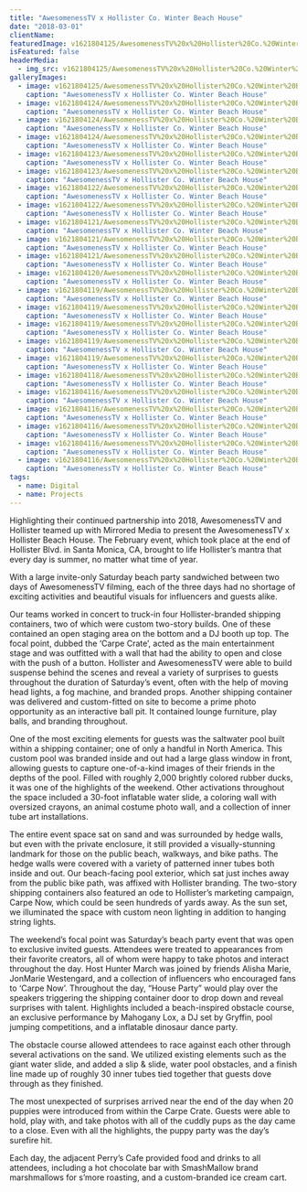 ```yaml
---
title: "AwesomenessTV x Hollister Co. Winter Beach House"
date: "2018-03-01"
clientName: 
featuredImage: v1621804125/AwesomenessTV%20x%20Hollister%20Co.%20Winter%20Beach%20House/180224AWESOMENESS_BH-1754-1_swdmqb.jpg
isFeatured: false
headerMedia:
  - img_src: v1621804125/AwesomenessTV%20x%20Hollister%20Co.%20Winter%20Beach%20House/180224AWESOMENESS_BH-1754-1_swdmqb.jpg
galleryImages:
  - image: v1621804125/AwesomenessTV%20x%20Hollister%20Co.%20Winter%20Beach%20House/180224AWESOMENESS_BH-2004-1_kuvixv.jpg
    caption: "AwesomenessTV x Hollister Co. Winter Beach House"
  - image: v1621804124/AwesomenessTV%20x%20Hollister%20Co.%20Winter%20Beach%20House/180224_Awesomeness_BH-_neumzn.jpg
    caption: "AwesomenessTV x Hollister Co. Winter Beach House"
  - image: v1621804124/AwesomenessTV%20x%20Hollister%20Co.%20Winter%20Beach%20House/180224_Awesomeness_BH-1650_esjean.jpg
    caption: "AwesomenessTV x Hollister Co. Winter Beach House"
  - image: v1621804124/AwesomenessTV%20x%20Hollister%20Co.%20Winter%20Beach%20House/180224_Awesomeness_BH-1707_c3urwx.jpg
    caption: "AwesomenessTV x Hollister Co. Winter Beach House"
  - image: v1621804123/AwesomenessTV%20x%20Hollister%20Co.%20Winter%20Beach%20House/180224_Awesomeness_BH-2554-1_jmemf3.jpg
    caption: "AwesomenessTV x Hollister Co. Winter Beach House"
  - image: v1621804123/AwesomenessTV%20x%20Hollister%20Co.%20Winter%20Beach%20House/180224_Awesomeness_BH-2632_ttlctt.jpg
    caption: "AwesomenessTV x Hollister Co. Winter Beach House"
  - image: v1621804122/AwesomenessTV%20x%20Hollister%20Co.%20Winter%20Beach%20House/180224_Awesomeness_BH-2859-1_mt4v7a.jpg
    caption: "AwesomenessTV x Hollister Co. Winter Beach House"
  - image: v1621804122/AwesomenessTV%20x%20Hollister%20Co.%20Winter%20Beach%20House/180224_Awesomeness_BH-2907_ojkdtv.jpg
    caption: "AwesomenessTV x Hollister Co. Winter Beach House"
  - image: v1621804121/AwesomenessTV%20x%20Hollister%20Co.%20Winter%20Beach%20House/180224_Awesomeness_BH-2953_pxd2fn.jpg
    caption: "AwesomenessTV x Hollister Co. Winter Beach House"
  - image: v1621804121/AwesomenessTV%20x%20Hollister%20Co.%20Winter%20Beach%20House/180224_Awesomeness_BH-3003_nlzfm8.jpg
    caption: "AwesomenessTV x Hollister Co. Winter Beach House"
  - image: v1621804121/AwesomenessTV%20x%20Hollister%20Co.%20Winter%20Beach%20House/180224_Awesomeness_BH-3041_bc3evt.jpg
    caption: "AwesomenessTV x Hollister Co. Winter Beach House"
  - image: v1621804120/AwesomenessTV%20x%20Hollister%20Co.%20Winter%20Beach%20House/180224_Awesomeness_BH-3050-1_ak05mp.jpg
    caption: "AwesomenessTV x Hollister Co. Winter Beach House"
  - image: v1621804119/AwesomenessTV%20x%20Hollister%20Co.%20Winter%20Beach%20House/180224_Awesomeness_BH-3569-1_qu8fqh.jpg
    caption: "AwesomenessTV x Hollister Co. Winter Beach House"
  - image: v1621804119/AwesomenessTV%20x%20Hollister%20Co.%20Winter%20Beach%20House/180224_Awesomeness_BH-3156_ifjbsy.jpg
    caption: "AwesomenessTV x Hollister Co. Winter Beach House"
  - image: v1621804119/AwesomenessTV%20x%20Hollister%20Co.%20Winter%20Beach%20House/180224_Awesomeness_BH-3688_ll88qd.jpg
    caption: "AwesomenessTV x Hollister Co. Winter Beach House"
  - image: v1621804119/AwesomenessTV%20x%20Hollister%20Co.%20Winter%20Beach%20House/180224_Awesomeness_BH-3753-1_mwfq2k.jpg
    caption: "AwesomenessTV x Hollister Co. Winter Beach House"
  - image: v1621804119/AwesomenessTV%20x%20Hollister%20Co.%20Winter%20Beach%20House/180224_Awesomeness_BH-4-2_wsc25x.jpg
    caption: "AwesomenessTV x Hollister Co. Winter Beach House"
  - image: v1621804118/AwesomenessTV%20x%20Hollister%20Co.%20Winter%20Beach%20House/180224_Awesomeness_BH-4043-1_hhio4h.jpg
    caption: "AwesomenessTV x Hollister Co. Winter Beach House"
  - image: v1621804116/AwesomenessTV%20x%20Hollister%20Co.%20Winter%20Beach%20House/180224_Awesomeness_BH-4086-1_rpatxs.jpg
    caption: "AwesomenessTV x Hollister Co. Winter Beach House"
  - image: v1621804116/AwesomenessTV%20x%20Hollister%20Co.%20Winter%20Beach%20House/180224_Awesomeness_BH-4145_osdyyd.jpg
    caption: "AwesomenessTV x Hollister Co. Winter Beach House"
  - image: v1621804116/AwesomenessTV%20x%20Hollister%20Co.%20Winter%20Beach%20House/180224_Awesomeness_BH-4239_pr9ui7.jpg
    caption: "AwesomenessTV x Hollister Co. Winter Beach House"
  - image: v1621804116/AwesomenessTV%20x%20Hollister%20Co.%20Winter%20Beach%20House/180224_Awesomeness_BH-4380-1_dt2can.jpg
    caption: "AwesomenessTV x Hollister Co. Winter Beach House"
  - image: v1621804116/AwesomenessTV%20x%20Hollister%20Co.%20Winter%20Beach%20House/180224_Awesomeness_BH-4421-1_dbxej1.jpg
    caption: "AwesomenessTV x Hollister Co. Winter Beach House"
tags:
  - name: Digital
  - name: Projects
---
```


Highlighting their continued partnership into 2018, AwesomenessTV and Hollister teamed up with Mirrored Media to present the AwesomenessTV x Hollister Beach House. The February event, which took place at the end of Hollister Blvd. in Santa Monica, CA, brought to life Hollister’s mantra that every day is summer, no matter what time of year.

With a large invite-only Saturday beach party sandwiched between two days of AwesomenessTV filming, each of the three days had no shortage of exciting activities and beautiful visuals for influencers and guests alike.

Our teams worked in concert to truck-in four Hollister-branded shipping containers, two of which were custom two-story builds. One of these contained an open staging area on the bottom and a DJ booth up top. The focal point, dubbed the ‘Carpe Crate’, acted as the main entertainment stage and was outfitted with a wall that had the ability to open and close with the push of a button. Hollister and AwesomenessTV were able to build suspense behind the scenes and reveal a variety of surprises to guests throughout the duration of Saturday’s event, often with the help of moving head lights, a fog machine, and branded props. Another shipping container was delivered and custom-fitted on site to become a prime photo opportunity as an interactive ball pit. It contained lounge furniture, play balls, and branding throughout.

One of the most exciting elements for guests was the saltwater pool built within a shipping container; one of only a handful in North America. This custom pool was branded inside and out had a large glass window in front, allowing guests to capture one-of-a-kind images of their friends in the depths of the pool. Filled with roughly 2,000 brightly colored rubber ducks, it was one of the highlights of the weekend. Other activations throughout the space included a 30-foot inflatable water slide, a coloring wall with oversized crayons, an animal costume photo wall, and a collection of inner tube art installations.

The entire event space sat on sand and was surrounded by hedge walls, but even with the private enclosure, it still provided a visually-stunning landmark for those on the public beach, walkways, and bike paths. The hedge walls were covered with a variety of patterned inner tubes both inside and out. Our beach-facing pool exterior, which sat just inches away from the public bike path, was affixed with Hollister branding. The two-story shipping containers also featured an ode to Hollister’s marketing campaign, Carpe Now, which could be seen hundreds of yards away. As the sun set, we illuminated the space with custom neon lighting in addition to hanging string lights.   

The weekend’s focal point was Saturday’s beach party event that was open to exclusive invited guests. Attendees were treated to appearances from their favorite creators, all of whom were happy to take photos and interact throughout the day. Host Hunter March was joined by friends Alisha Marie, JonMarie Westengard, and a collection of influencers who encouraged fans to ‘Carpe Now’. Throughout the day, “House Party” would play over the speakers triggering the shipping container door to drop down and reveal surprises with talent. Highlights included a beach-inspired obstacle course, an exclusive performance by Mahogany Lox, a DJ set by Gryffin, pool jumping competitions, and a inflatable dinosaur dance party.  

The obstacle course allowed attendees to race against each other through several activations on the sand. We utilized existing elements such as the giant water slide, and added a slip & slide, water pool obstacles, and a finish line made up of roughly 30 inner tubes tied together that guests dove through as they finished.  

The most unexpected of surprises arrived near the end of the day when 20 puppies were introduced from within the Carpe Crate. Guests were able to hold, play with, and take photos with all of the cuddly pups as the day came to a close. Even with all the highlights, the puppy party was the day’s surefire hit.

Each day, the adjacent Perry’s Cafe provided food and drinks to all attendees, including a hot chocolate bar with SmashMallow brand marshmallows for s’more roasting, and a custom-branded ice cream cart.